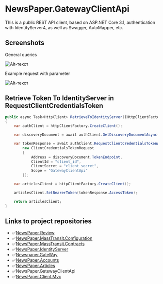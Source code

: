 # NewsPaper.GatewayClientApi
 
 This is a public REST API client, based on ASP.NET Core 3.1, authentication with IdentityServer4, as well as Swagger, AutoMapper, etc.
  
## Screenshots

General queries

![Alt-текст](https://downloader.disk.yandex.ru/preview/936641acd5a488cf7ec85aced53c00b09011c0d5f6f95afc085b1ccb06e09a50/5fad44f7/o5TRjymLK6o2bnM1dD02S6cpwKM48HQ8bTxZPU09__mRbOV7FeIW1rCf8gOtp2x1e82qbKL0LpTg1ufqKx_WHA==?uid=0&filename=2020-11-12_16-55-48.png&disposition=inline&hash=&limit=0&content_type=image%2Fpng&tknv=v2&owner_uid=311404214&size=2048x2048 "Swagger screenshot")

Example request with parameter

![Alt-текст](https://downloader.disk.yandex.ru/preview/ed12fda738abc26fa685b7ab769043ecd9ae8e7222f7916bf6484c306fc73311/5fad4538/Z-6MquM9yFoHZvLykOYvkvqDHKwkXAdvcf0ecOSQjFfHLvJQkD6VUd5enN4e4wdjlB1YdODn_nc9s38q_mRRyA==?uid=0&filename=2020-11-12_17-01-18.png&disposition=inline&hash=&limit=0&content_type=image%2Fpng&tknv=v2&owner_uid=311404214&size=2048x2048 "Swagger screenshot")

## Retrieve Token To IdentityServer in RequestClientCredentialsToken

```C#
public async Task<HttpClient> RetrieveToIdentityServer(IHttpClientFactory httpClientFactory)
{
    var authClient = httpClientFactory.CreateClient();

    var discoveryDocument = await authClient.GetDiscoveryDocumentAsync("https://localhost:10001");

    var tokenResponse = await authClient.RequestClientCredentialsTokenAsync(
        new ClientCredentialsTokenRequest
        {
            Address = discoveryDocument.TokenEndpoint,
            ClientId = "client_id",
            ClientSecret = "client_secret",
            Scope = "GatewayClientApi"
        });

    var articlesClient = httpClientFactory.CreateClient();

    articlesClient.SetBearerToken(tokenResponse.AccessToken);

    return articlesClient;
}
```

## Links to project repositories
- :white_check_mark:[NewsPaper Review](https://github.com/PKravchenko-ki16/NewsPaper)
- :white_check_mark:[NewsPaper.MassTransit.Configuration](https://github.com/PKravchenko-ki16/NewsPaper.MassTransit.Configuration)
- :white_check_mark:[NewsPaper.MassTransit.Contracts](https://github.com/PKravchenko-ki16/NewsPaper.MassTransit.Contracts)
- :white_check_mark:[NewsPaper.IdentityServer](https://github.com/PKravchenko-ki16/NewsPaper.IdentityServer)
- :white_check_mark:[Newspaper.GateWay](https://github.com/PKravchenko-ki16/Newspaper.GateWay)
- :white_check_mark:[NewsPaper.Accounts](https://github.com/PKravchenko-ki16/NewsPaper.Accounts)
- :white_check_mark:[NewsPaper.Articles](https://github.com/PKravchenko-ki16/NewsPaper.Articles)
- :white_check_mark:NewsPaper.GatewayClientApi
- :white_check_mark:[NewsPaper.Client.Mvc](https://github.com/PKravchenko-ki16/NewsPaper.Client.Mvc)
